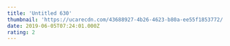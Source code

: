 ```yaml
---
title: 'Untitled 630'
thumbnail: 'https://ucarecdn.com/43688927-4b26-4623-b80a-ee55f1853772/'
date: 2019-06-05T07:24:01.000Z
rating: 2
---
```

